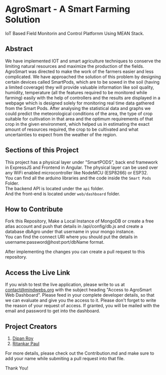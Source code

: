 # AgroSmart - A Smart Farming Solution
IoT Based Field Monitorin and Control Platfornm Using MEAN Stack.

## Abstract
We have implemented IOT and smart agriculture techniques to conserve the limiting natural resources and maximize the production of the fields. AgroSmart was directed to make the work of the farmers easier and less complicated. We have approached the solution of this problem by designing certain devices called SmartPods, which are to be sowed in the soil (having a limited coverage) they will provide valuable information like soil quality, humidity, temperature (all the features required to be monitored while farming) easily with the help of controllers and the results are displayed in a webpage which is designed solely for monitoring real time data gathered from the Smart Pods. After analysing the statistical data and graphs we could predict the meteorological conditions of the area, the type of crop suitable for cultivation in that area and the optimum requirements of that crop in the given environment, which helped us in estimating the exact amount of resources required, the crop to be cultivated and what uncertainties to expect from the weather of the region.

## Sections of this Project
This project has a physical layer under "SmartPODS", back end framework in ExpressJS and Frontend in Angular. The physical layer can be used over any WiFi enabled microcontroller like NodeMCU (ESP8266) or ESP32.  
You can find all the arduino libraries and the code inside the ``Smart Pods`` Folder.  
The backend API is located under the ``api`` folder.  
And the front-end is located under ``web/dashboard`` folder.  

## How to Contribute
Fork this Repository, Make a Local Instance of MongoDB or create a free atlas account and push that details in /api/config/db.js and create a database dbAgro under that username in your mongo instance.  
You can find the connect URI where you should put the details in username:password@host:port/dbName format.

After implementing the changes you can create a pull request to this repository.

## Access the Live Link
If you wish to test the live application, please write to us at contact@mindwebs.org with the subject heading "Access to AgroSmart Web Dashboard". Please feed in your complete developer details, so that we can evaluate and give you the access to it. Please don't forget to write the reason of your request of access. If granted, you will be mailed with the email and password to get into the dashboard.

## Project Creators
1. [Dipan Roy](https://github.com/dipan29)
2. [Ritankar Paul](https://github.com/xritzx)
  
For more details, please check out the Contribution.md and make sure to add your name while submiting a pull request into that file.
  
Thank You!
